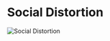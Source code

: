 # Social Distortion

![Social Distortion](http://assets.farmhouse.co/publishing/1-shoot-it-yourself/images/social-distortion-1.jpg)
